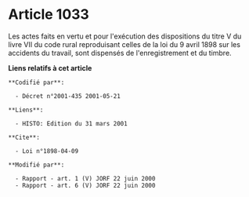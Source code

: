 # Article 1033

Les actes faits en vertu et pour l'exécution des dispositions du titre V du livre VII du code rural reproduisant celles de la
loi du 9 avril 1898 sur les accidents du travail, sont dispensés de l'enregistrement et du timbre.

**Liens relatifs à cet article**

	**Codifié par**:

	  - Décret n°2001-435 2001-05-21

	**Liens**:

	  - HISTO: Edition du 31 mars 2001

	**Cite**:

	  - Loi n°1898-04-09

	**Modifié par**:

	  - Rapport - art. 1 (V) JORF 22 juin 2000
	  - Rapport - art. 6 (V) JORF 22 juin 2000
